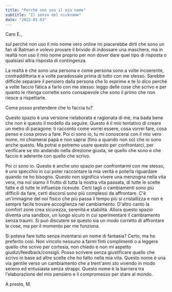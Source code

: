 ```yaml
---
title: "Perchè non uso il mio nome"
subtitle: "Il senso del nickname"
date: "2022-01-03"
---
```


Caro E.,

sul perché non uso il mio nome vero online mi piacerebbe dirti che sono un fan di Batman e volevo provare il brivido di indossare una maschera, ma in realtà non uso il mio nome proprio per non dover dare quel tipo di risposta o qualsiasi altra risposta di contingenza.

La realtà è che sono una persona e come persona sono a volte incoerente, contraddittoria e a volte paradossale prima di tutto con me stesso. Sarebbe difficile separare il pensiero dalla persona che lo esprime e te lo dico perché a volte faccio fatica a farlo con me stesso: leggo delle cose che scrivo e per quanto le ritenga corrette sono consapevole che sono il primo che non riesce a rispettarle.

Come posso pretendere che lo faccia tu? 

Questo spazio è una versione rielaborata e ragionata di me, ma bada bene che non è questo il modello da seguire. Questo è il mio tentativo di creare un metro di paragone: ti racconto come vorrei essere, cosa vorrei fare, cosa penso e cosa provo a fare. Poi ci sono io, tu mi conoscerai con il mio vero nome, mi chiamerai papà e non saprai (fino a quando non so) che io sono anche questo. Ma potrai e potremo usare questo per confrontarci, per verificare se sto andando nella direzione giusta, se quello che sono e che faccio è aderente con quello che scrivo.

Poi ci sono io. Questo è anche uno spazio per confrontarmi con me stesso, è uno specchio in cui poter raccontare la mia verità e poterla riguardare quando ne ho bisogno. Questo non significa vivere una menzogna nella vita vera, ma noi siamo il frutto di tutta la nostra vita passata, di tutte le scelte fatte e di tutte le influenze ricevute. Certi tagli o cambiamenti sono più difficili da fare, certi discorsi sono più complessi da affrontare. C'è un'immagine del noi fisico che più passa il tempo più si cristallizza e non è sempre facile trovare accoglienza nel cambiamento. D'altro canto la comfort zone crea sicurezza, serenità e stabilità. Allora questo spazio diventa una sandbox, un luogo sicuro in cui sperimentare il cambiamento senza traumi. Si può discutere se questo sia un modo corretto di affrontare le cose, ma per il momento per me funziona.

Si poteva fare tutto senza inventarsi un nome di fantasia? Certo, ma ho preferito così. Non vincolo nessuno a farmi finti complimenti o a leggere quello che scrivo per cortesia, non chiedo e non mi aspetto giudizi/feedback/consigli. Posso scrivere senza giustificare quello che scrivo in base ad altre scelte che ho fatto nella mia vita. Questo nome è una via gentile verso un cambiamento che a trent'anni sto vivendo in modo sereno ed entusiasta senza strappi. Questo nome è la barriera tra l'elaborazione del mio pensiero e il compromesso per stare al mondo.

A presto,
M.